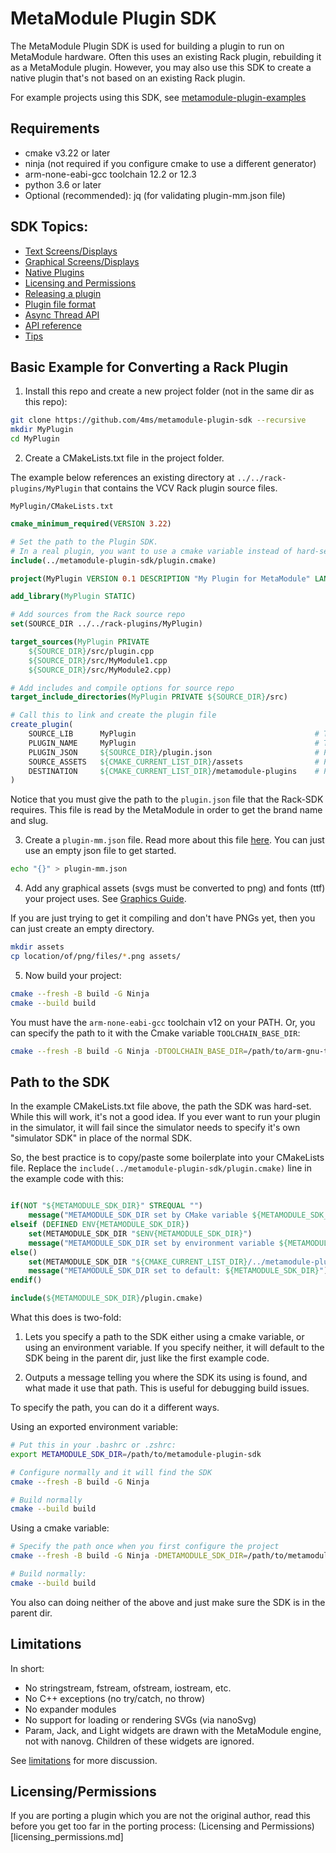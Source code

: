 # MetaModule Plugin SDK

The MetaModule Plugin SDK is used for building a plugin to run on MetaModule hardware.
Often this uses an existing Rack plugin, rebuilding it as a MetaModule plugin. However, you 
may also use this SDK to create a native plugin that's not based on an existing Rack plugin.

For example projects using this SDK, see [metamodule-plugin-examples](https://github.com/4ms/metamodule-plugin-examples)

## Requirements

  - cmake v3.22 or later
  - ninja (not required if you configure cmake to use a different generator) 
  - arm-none-eabi-gcc toolchain 12.2 or 12.3
  - python 3.6 or later
  - Optional (recommended): jq (for validating plugin-mm.json file)

## SDK Topics:
 - [Text Screens/Displays](docs/text-displays.md)
 - [Graphical Screens/Displays](docs/graphic-displays.md)
 - [Native Plugins](docs/native-plugin.md)
 - [Licensing and Permissions](docs/licensing_permissions.md)
 - [Releasing a plugin](docs/release.md)
 - [Plugin file format](docs/plugin-file-format.md)
 - [Async Thread API](docs/async-threads.md)
 - [API reference](docs/api.md)
 - [Tips](docs/tips.md)

## Basic Example for Converting a Rack Plugin

1. Install this repo and create a new project folder (not in the same dir as this repo):

```bash
git clone https://github.com/4ms/metamodule-plugin-sdk --recursive
mkdir MyPlugin
cd MyPlugin
```

2. Create a CMakeLists.txt file in the project folder. 

The example below references an existing directory at
`../../rack-plugins/MyPlugin` that contains the VCV Rack plugin source files.

`MyPlugin/CMakeLists.txt`
```cmake
cmake_minimum_required(VERSION 3.22)

# Set the path to the Plugin SDK.
# In a real plugin, you want to use a cmake variable instead of hard-setting the path, see below...
include(../metamodule-plugin-sdk/plugin.cmake)

project(MyPlugin VERSION 0.1 DESCRIPTION "My Plugin for MetaModule" LANGUAGES C CXX ASM)

add_library(MyPlugin STATIC)

# Add sources from the Rack source repo
set(SOURCE_DIR ../../rack-plugins/MyPlugin)

target_sources(MyPlugin PRIVATE
    ${SOURCE_DIR}/src/plugin.cpp 
    ${SOURCE_DIR}/src/MyModule1.cpp
    ${SOURCE_DIR}/src/MyModule2.cpp)

# Add includes and compile options for source repo
target_include_directories(MyPlugin PRIVATE ${SOURCE_DIR}/src)

# Call this to link and create the plugin file
create_plugin(
    SOURCE_LIB      MyPlugin                                        # The cmake target name (defined in add_target)
    PLUGIN_NAME     MyPlugin                                        # This must match the brand "slug" used in VCV Rack
    PLUGIN_JSON     ${SOURCE_DIR}/plugin.json                       # Path to the plugin.json file used by VCV Rack
    SOURCE_ASSETS   ${CMAKE_CURRENT_LIST_DIR}/assets                # Path to the assets/ dir containing the PNGs
    DESTINATION     ${CMAKE_CURRENT_LIST_DIR}/metamodule-plugins    # Path to where you want the plugin file output
)
```

Notice that you must give the path to the `plugin.json` file that the Rack-SDK requires.
This file is read by the MetaModule in order to get the brand name and slug.

3. Create a `plugin-mm.json` file. Read more about this file [here](docs/plugin-mm-json.md).
You can just use an empty json file to get started.

```bash
echo "{}" > plugin-mm.json
```

4. Add any graphical assets (svgs must be converted to png) and fonts (ttf) your project uses. See [Graphics Guide](docs/graphics.md).

If you are just trying to get it compiling and don't have PNGs yet, then you can just
create an empty directory.

```bash
mkdir assets
cp location/of/png/files/*.png assets/
```

5. Now build your project:

```bash
cmake --fresh -B build -G Ninja
cmake --build build
```

You must have the `arm-none-eabi-gcc` toolchain v12 on your PATH. Or, you can
specify the path to it with the Cmake variable `TOOLCHAIN_BASE_DIR`:

```bash
cmake --fresh -B build -G Ninja -DTOOLCHAIN_BASE_DIR=/path/to/arm-gnu-toolchain-12.3-arm-none-eabi/bin
```

## Path to the SDK

In the example CMakeLists.txt file above, the path the SDK was hard-set. While this will work, it's not a good idea. 
If you ever want to run your plugin in the simulator, it will fail since the simulator needs to specify it's own "simulator SDK"
in place of the normal SDK.

So, the best practice is to copy/paste some boilerplate into your CMakeLists file.
Replace the `include(../metamodule-plugin-sdk/plugin.cmake)` line in the example code with this:

```cmake

if(NOT "${METAMODULE_SDK_DIR}" STREQUAL "")
	message("METAMODULE_SDK_DIR set by CMake variable ${METAMODULE_SDK_DIR}")
elseif (DEFINED ENV{METAMODULE_SDK_DIR})
    set(METAMODULE_SDK_DIR "$ENV{METAMODULE_SDK_DIR}")
	message("METAMODULE_SDK_DIR set by environment variable ${METAMODULE_SDK_DIR}")
else()
    set(METAMODULE_SDK_DIR "${CMAKE_CURRENT_LIST_DIR}/../metamodule-plugin-sdk")
	message("METAMODULE_SDK_DIR set to default: ${METAMODULE_SDK_DIR}")
endif()

include(${METAMODULE_SDK_DIR}/plugin.cmake)

```

What this does is two-fold:

1) Lets you specify a path to the SDK either using a cmake variable, or using
an environment variable. If you specify neither, it will default to the SDK
being in the parent dir, just like the first example code.

2) Outputs a message telling you where the SDK its using is found, and what
made it use that path. This is useful for debugging build issues.

To specify the path, you can do it a different ways.

Using an exported environment variable:

```bash
# Put this in your .bashrc or .zshrc:
export METAMODULE_SDK_DIR=/path/to/metamodule-plugin-sdk

# Configure normally and it will find the SDK
cmake --fresh -B build -G Ninja

# Build normally
cmake --build build
```

Using a cmake variable:

```bash
# Specify the path once when you first configure the project
cmake --fresh -B build -G Ninja -DMETAMODULE_SDK_DIR=/path/to/metamodule-plugin-sdk

# Build normally:
cmake --build build
```

You also can doing neither of the above and just make sure the SDK is in the parent dir.


## Limitations

In short:

- No stringstream, fstream, ofstream, iostream, etc.
- No C++ exceptions (no try/catch, no throw)
- No expander modules
- No support for loading or rendering SVGs (via nanoSvg)
- Param, Jack, and Light widgets are drawn with the MetaModule engine, not with nanovg. Children of these widgets are ignored.

See [limitations](docs/limitations.md) for more discussion.

## Licensing/Permissions 

If you are porting a plugin which you are not the original author, read this
before you get too far in the porting process: (Licensing and
Permissions)[licensing_permissions.md]



